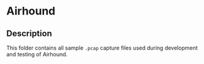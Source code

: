 # Airhound

## Description

This folder contains all sample `.pcap` capture files used during development and testing of Airhound.